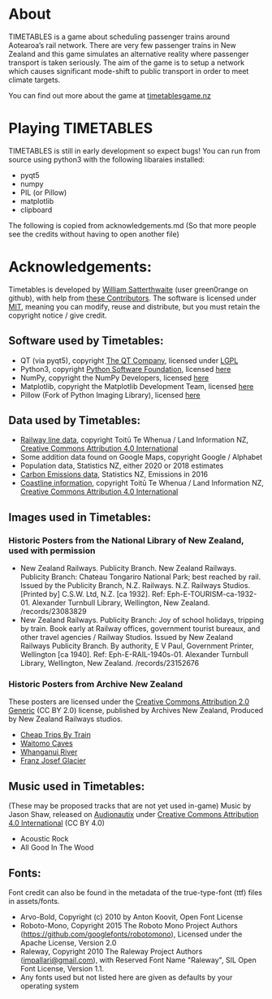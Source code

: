 # About
TIMETABLES is a game about scheduling passenger trains around Aotearoa’s rail network. There are very few passenger trains in New Zealand and this game simulates an alternative reality where passenger transport is taken seriously. The aim of the game is to setup a network which causes significant mode-shift to public transport in order to meet climate targets.

You can find out more about the game at [timetablesgame.nz](https://timetablesgame.nz)

# Playing TIMETABLES
TIMETABLES is still in early development so expect bugs! You can run from source using python3 with the following libaraies installed:
* pyqt5
* numpy
* PIL (or Pillow)
* matplotlib
* clipboard

The following is copied from acknowledgements.md (So that more people see the credits without having to open another file)
# Acknowledgements:

Timetables is developed by [William Satterthwaite](https://timetablesgame.nz/contact/) (user green0range on github), with help from [these Contributors](https://github.com/green0range/timetables/graphs/contributors). The software is licensed under [MIT](https://github.com/green0range/timetables/blob/main/LICENSE), meaning you can modify, reuse and distribute, but you must retain the copyright notice / give credit. 

## Software used by Timetables:
* QT (via pyqt5), copyright [The QT Company](https://www.qt.io/?hsLang=en), licensed under [LGPL](https://www.gnu.org/licenses/lgpl-3.0.en.html)
* Python3, copyright [Python Software Foundation](https://www.python.org/), licensed [here](https://docs.python.org/3/license.html)
* NumPy, copyright the NumPy Developers, licensed [here](https://numpy.org/doc/stable/license.html)
* Matplotlib, copyright the Matplotlib Development Team, licensed [here](https://matplotlib.org/stable/users/project/license.html)
* Pillow (Fork of Python Imaging Library), licensed [here](https://pillow.readthedocs.io/en/stable/about.html#license)

## Data used by Timetables:
* [Railway line data](https://data.linz.govt.nz/layer/50781-nz-railway-centre-lines/), copyright Toitū Te Whenua / Land Information NZ, [Creative Commons Attribution 4.0 International](https://creativecommons.org/licenses/by/4.0/)
* Some addition data found on Google Maps, copyright Google / Alphabet
* Population data, Statistics NZ, either 2020 or 2018 estimates
* [Carbon Emissions data](https://www.stats.govt.nz/indicators/new-zealands-greenhouse-gas-emissions-published-april-2019#:~:text=New%20Zealand's%20share%20of%20global,2O%20(nitrous%20oxide).), Statistics NZ, Emissions in 2016
* [Coastline information](https://data.linz.govt.nz/layer/50258-nz-coastlines-topo-150k/), copyright Toitū Te Whenua / Land Information NZ, [Creative Commons Attribution 4.0 International](https://creativecommons.org/licenses/by/4.0/)

## Images used in Timetables:
### Historic Posters from the National Library of New Zealand, used with permission
* New Zealand Railways. Publicity Branch. New Zealand Railways. Publicity Branch: Chateau Tongariro National Park; best reached by rail. Issued by the Publicity Branch, N.Z. Railways. N.Z. Railways Studios. [Printed by] C.S.W. Ltd, N.Z. [ca 1932]. Ref: Eph-E-TOURISM-ca-1932-01. Alexander Turnbull Library, Wellington, New Zealand. /records/23083829
* New Zealand Railways. Publicity Branch: Joy of school holidays, tripping by train. Book early at Railway offices, government tourist bureaux, and other travel agencies / Railway Studios. Issued by New Zealand Railways Publicity Branch. By authority, E V Paul, Government Printer, Wellington [ca 1940]. Ref: Eph-E-RAIL-1940s-01. Alexander Turnbull Library, Wellington, New Zealand. /records/23152676

### Historic Posters from Archive New Zealand
These posters are licensed under the [Creative Commons Attribution 2.0 Generic](https://creativecommons.org/licenses/by/2.0/) (CC BY 2.0) license, published by Archives New Zealand, Produced by New Zealand Railways studios.
* [Cheap Trips By Train](https://www.flickr.com/photos/archivesnz/10468992925/in/photolist-gX7jS2-gX7mg5-qjvrgu-gXa4qd-gX7jEE-gX7fPx-gX7quA-gX7gB4-gX7hLi-gX7mgV-gX7o2u-gX7rpw-z35cJg-gX8h8F-gX7igg-zjCpGv-ziVkHr-gX8iWk-z1xem2-Frzii2-gX7qW7-mdNTyx-pujjkd-pzHYLn-pKEhkM-pAWHK2-ishC4V-qbcKa2-gX9KhS-gX7jfu-gX9bmF-zi4Ldx-ynzAYJ-gXa4tt-q35Pn8-2j3r7Th-2j3visQ-gX7rKG-gX7ngS-q35T5i-gX7jQC-gX7pph-gX7pP5-gX7sd3-G3a3Sd-obSMXa-nbq6bt-Fronpw-gX7swQ-2aJ1UBs)
* [Waitomo Caves](https://www.flickr.com/photos/archivesnz/10469014936/in/photolist-gX7o2u-gX7rpw-z35cJg-gX8h8F-gX7igg-zjCpGv-ziVkHr-gX8iWk-z1xem2-Frzii2-gX7qW7-mdNTyx-pujjkd-pzHYLn-pKEhkM-pAWHK2-ishC4V-qbcKa2-gX9KhS-gX7jfu-gX9bmF-zi4Ldx-ynzAYJ-gXa4tt-q35Pn8-2j3r7Th-2j3visQ-gX7rKG-gX7ngS-q35T5i-gX7jQC-gX7pph-gX7pP5-gX7sd3-G3a3Sd-obSMXa-nbq6bt-Fronpw-gX7swQ-2aJ1UBs-gX7opS-gX7nhH-211gj9o-pumXG7-gX7peZ-Jw53DW-eZaeU6-ziyxHw-gXaWdV-xa88Xt)
* [Whanganui River](https://www.flickr.com/photos/archivesnz/10469004864/in/photolist-gX7o2u-gX7rpw-z35cJg-gX8h8F-gX7igg-zjCpGv-ziVkHr-gX8iWk-z1xem2-Frzii2-gX7qW7-mdNTyx-pujjkd-pzHYLn-pKEhkM-pAWHK2-ishC4V-qbcKa2-gX9KhS-gX7jfu-gX9bmF-zi4Ldx-ynzAYJ-gXa4tt-q35Pn8-2j3r7Th-2j3visQ-gX7rKG-gX7ngS-q35T5i-gX7jQC-gX7pph-gX7pP5-gX7sd3-G3a3Sd-obSMXa-nbq6bt-Fronpw-gX7swQ-2aJ1UBs-gX7opS-gX7nhH-211gj9o-pumXG7-gX7peZ-Jw53DW-eZaeU6-ziyxHw-gXaWdV-xa88Xt)
* [Franz Josef Glacier](https://www.flickr.com/photos/archivesnz/10468987545/in/photolist-gX7o2u-gX7rpw-z35cJg-gX8h8F-gX7igg-zjCpGv-ziVkHr-gX8iWk-z1xem2-Frzii2-gX7qW7-mdNTyx-pujjkd-pzHYLn-pKEhkM-pAWHK2-ishC4V-qbcKa2-gX9KhS-gX7jfu-gX9bmF-zi4Ldx-ynzAYJ-gXa4tt-q35Pn8-2j3r7Th-2j3visQ-gX7rKG-gX7ngS-q35T5i-gX7jQC-gX7pph-gX7pP5-gX7sd3-G3a3Sd-obSMXa-nbq6bt-Fronpw-gX7swQ-2aJ1UBs-gX7opS-gX7nhH-211gj9o-pumXG7-gX7peZ-Jw53DW-eZaeU6-ziyxHw-gXaWdV-xa88Xt)

## Music used in Timetables:
(These may be proposed tracks that are not yet used in-game)
Music by Jason Shaw, released on [Audionautix](https://audionautix.com/) under [Creative Commons Attribution 4.0 International](https://creativecommons.org/licenses/by/4.0/) (CC BY 4.0)
* Acoustic Rock
* All Good In The Wood

## Fonts:
Font credit can also be found in the metadata of the true-type-font (ttf) files in assets/fonts.
* Arvo-Bold, Copyright (c) 2010 by Anton Koovit, Open Font License
* Roboto-Mono, Copyright 2015 The Roboto Mono Project Authors (https://github.com/googlefonts/robotomono), Licensed under the Apache License, Version 2.0
* Raleway, Copyright 2010 The Raleway Project Authors (impallari@gmail.com), with Reserved Font Name "Raleway", SIL Open Font License, Version 1.1.
* Any fonts used but not listed here are given as defaults by your operating system